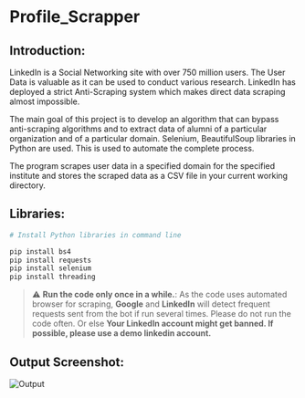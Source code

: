 # Profile_Scrapper

## Introduction:
LinkedIn is a Social Networking site with over 750 million users. The User Data is valuable as it can be used to conduct various research. LinkedIn has deployed a strict Anti-Scraping system which makes direct data scraping almost impossible.

The main goal of this project is to develop an algorithm that can bypass anti-scraping algorithms and to extract data of alumni of a particular organization and of a particular domain. Selenium, BeautifulSoup libraries in Python are used. This is used to automate the complete process.

The program scrapes user data in a specified domain for the specified institute and stores the scraped data as a CSV file in your current working directory.

## Libraries:
```bash
# Install Python libraries in command line

pip install bs4
pip install requests
pip install selenium
pip install threading
```

> :warning: **Run the code only once in a while.**: As the code uses automated browser for scraping, **Google** and **LinkedIn** will detect frequent requests sent from the bot if run several times. Please do not run the code often. Or else **Your LinkedIn account might get banned. If possible, please use a demo linkedin account.**

## Output Screenshot:
![Output](https://user-images.githubusercontent.com/72556043/119951028-2412d100-bfb9-11eb-91f5-e119637f5574.png)
